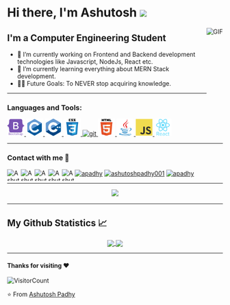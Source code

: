 <!--
**a-padhy/a-padhy** is a ✨ _special_ ✨ repository because its `README.md` (this file) appears on your GitHub profile.
-->

# Hi there, I'm Ashutosh <img src="https://raw.githubusercontent.com/MartinHeinz/MartinHeinz/master/wave.gif" width="30px">
<img align="right" alt="GIF" height="190px" src="https://i.pinimg.com/originals/e4/26/70/e426702edf874b181aced1e2fa5c6cde.gif" />

## I'm a Computer Engineering Student 

- 🔭 I’m currently working on Frontend and Backend development technologies like Javascript, NodeJs, React etc.
- 🌱 I’m currently learning everything about MERN Stack development.
- 💪🏼 Future Goals: To NEVER stop acquiring knowledge.

---
<h3 align="left">Languages and Tools:</h3>
<p align="left"> <a href="https://getbootstrap.com" target="_blank"> <img src="https://raw.githubusercontent.com/devicons/devicon/master/icons/bootstrap/bootstrap-plain-wordmark.svg" alt="bootstrap" width="40" height="40"/> </a> <a href="https://www.cprogramming.com/" target="_blank"> <img src="https://raw.githubusercontent.com/devicons/devicon/master/icons/c/c-original.svg" alt="c" width="40" height="40"/> </a> <a href="https://www.w3schools.com/cpp/" target="_blank"> <img src="https://raw.githubusercontent.com/devicons/devicon/master/icons/cplusplus/cplusplus-original.svg" alt="cplusplus" width="40" height="40"/> </a> <a href="https://www.w3schools.com/css/" target="_blank"> <img src="https://raw.githubusercontent.com/devicons/devicon/master/icons/css3/css3-original-wordmark.svg" alt="css3" width="40" height="40"/> </a> <a href="https://git-scm.com/" target="_blank"> <img src="https://www.vectorlogo.zone/logos/git-scm/git-scm-icon.svg" alt="git" width="40" height="40"/> </a> <a href="https://www.w3.org/html/" target="_blank"> <img src="https://raw.githubusercontent.com/devicons/devicon/master/icons/html5/html5-original-wordmark.svg" alt="html5" width="40" height="40"/> </a> <a href="https://www.java.com" target="_blank"> <img src="https://raw.githubusercontent.com/devicons/devicon/master/icons/java/java-original.svg" alt="java" width="40" height="40"/> </a> <a href="https://developer.mozilla.org/en-US/docs/Web/JavaScript" target="_blank"> <img src="https://raw.githubusercontent.com/devicons/devicon/master/icons/javascript/javascript-original.svg" alt="javascript" width="40" height="40"/> </a> <a href="https://reactjs.org/" target="_blank"> <img src="https://raw.githubusercontent.com/devicons/devicon/master/icons/react/react-original-wordmark.svg" alt="react" width="40" height="40"/> </a> </p>

---

### Contact with me 📝

[<img align="left" alt="Ashutosh | LinkedIn" width="32px" height="27px" src="https://i.pinimg.com/originals/de/b4/6f/deb46f02a59e3b3a2aa58fac16290d63.gif" />](https://www.linkedin.com/in/ashutosh-padhy-759707203/)
[<img align="left" alt="Ashutosh | Facebook" width="32px" height="27px" src="https://media4.giphy.com/media/ijEiXYEo9DBxm/200.webp?cid=ecf05e47nw712kytmw6cwbiiiikhtnkshqcp823o2poai13o&rid=200.webp&ct=g" />](https://www.facebook.com/ashutosh.padhy.7/)
[<img align="left" alt="Ashutosh | Gmail" width="32px" height="27px" src="https://cdn.dribbble.com/users/2113992/screenshots/14510264/gmail_animation.gif" />](mailto:ashutoshpadhy001@gmail.com "Connect via Email")
[<img align="left" alt="Ashutosh | Twitter" width="32px" height="27px" src="https://techcrunch.com/wp-content/uploads/2014/06/twitter-rise.gif?w=730&crop=1" />](https://twitter.com/__apadhy)
[<img align="left" alt="Ashutosh | Instagram" width="30px" height="27px" src="https://letket.com/wp-content/uploads/2020/07/IncompleteTightDanishswedishfarmdog-max-1mb.gif" />](https://www.instagram.com/____ashutosh.p/)

<a href="https://www.codechef.com/users/apadhy" target="blank"><img align="center" width="30px" height="27px" src="https://static.uacdn.net/thumbnail/external-app-icons/ce4fd2180646452aa0b03c3ffa3ef8e2.png" alt="apadhy"/></a>
<a href="https://www.hackerrank.com/ashutoshpadhy001" target="blank"><img align="center" width="30px" height="30px" src="https://upload.wikimedia.org/wikipedia/commons/6/65/HackerRank_logo.png" alt="ashutoshpadhy001"/></a>
<a href="https://codeforces.com/profile/apadhy" target="blank"><img align="center" width="30px" height="27px" src="https://cdn.iconscout.com/icon/free/png-256/code-forces-3521352-2944796.png" alt="apadhy"/></a>
<br />

---

<p align = "center">
  <a href="https://github.com/a-padhy/github-readme-streak-stats">
    <img src="http://github-readme-streak-stats.herokuapp.com?user=a-padhy&theme=midnight-purple&ring=DD8F09&fire=DD8F09&dates=20DD0A&currStreakNum=DDDDDD&sideNums=DDDDDD" />
  </a>
</p> 
<!-- 
<br /> -->
 
--- 

## My Github Statistics 📈

  <div align="center"> 
     <a href="">
      <img align="center" src="https://github-readme-stats.vercel.app/api?username=a-padhy&&show_icons=true&theme=midnight-purple" />
    </a>
    <a href="">
      <img align="center" height="195px" src="https://github-readme-stats.vercel.app/api/top-langs/?username=a-padhy&theme=midnight-purple&hide=glsl,python"/>
    </a>
</div
  
<br/>
  
---
  
  
#### Thanks for visiting :heart:
![VisitorCount](https://profile-counter.glitch.me/a-padhy/count.svg)

⭐️ From [Ashutosh Padhy](https://github.com/a-padhy)


